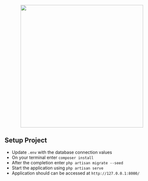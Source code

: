 <p align="center"><a href="https://laravel.com" target="_blank"><img src="https://raw.githubusercontent.com/laravel/art/master/logo-lockup/5%20SVG/2%20CMYK/1%20Full%20Color/laravel-logolockup-cmyk-red.svg" width="400"></a></p>


## Setup Project

- Update `.env` with the database connection values
- On your terminal enter `composer install`
- After the completion enter `php artisan migrate --seed`
- Start the application using `php artisan serve`
- Application should can be accessed at `http://127.0.0.1:8000/`